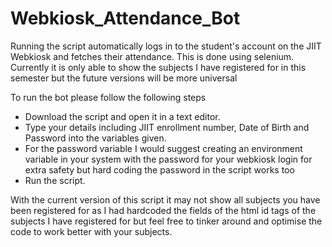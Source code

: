 <h1> Webkiosk_Attendance_Bot</h1>
<p>Running the script automatically logs in to the student's account on the JIIT Webkiosk and fetches their attendance. This is done using selenium. Currently it is only able to show the subjects I have registered for in this semester but the future versions will be more universal
</p>
<p> To run the bot please follow the following steps</p>
<ul>
<li>Download the script and open it in a text editor.</li>
<li>Type your details including JIIT enrollment number, Date of Birth and Password into the variables given.</li>
<li>For the password variable I would suggest creating an environment variable in your system with the password for your webkiosk login for extra safety but hard coding the password in the script works too</li>
<li>Run the script.</li>
</ul>
<p>With the current version of this script it may not show all subjects you have been registered for as I had hardcoded the fields of the html id tags of the subjects I have registered for but feel free to tinker around and optimise the code to work better with your subjects.</p>
